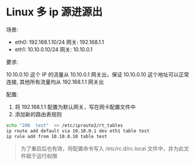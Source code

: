 # Linux 多 ip 源进源出


场景:

- eth0: 192.168.1.10/24  网关: 192.168.1.1
- eth1: 10.10.0.10/24    网关: 10.10.0.1

要求:

10.10.0.10 这个 IP 的流量从 10.10.0.1 网关出，保证 10.10.0.10 这个地址可以正常连接, 其他所有流量均从 192.168.1.1 网关出

配置:

1. 将 192.168.1.1 配置为默认网关，写在网卡配置文件中
2. 添加新的路由表规则

```bash
echo "200  test"  >> /etc/iproute2/rt_tables
ip route add default via 10.10.0.1 dev eth1 table test
ip rule add from 10.10.0.10 table test
```

> 为了重启后也有效，将配置命令写入 /etc/rc.d/rc.local 文件中，并为此文件赋于运行权限
